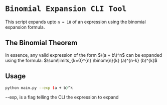 # `Binomial Expansion CLI Tool`
This script expands upto `n = 18` of an expression using the binomial expansion formula.

## The Binomial Theorem
In essence, any valid expression of the form $\(a + b\)^n$ can be expanded using the formula: $\sum\limits_{k=0}^{n} \binom{n}{k} \(a)^{n-k} \(b)^{k}\$

## Usage
```bash
python main.py --exp (a + b)^k
```
--exp, is a flag telling the CLI the expression to expand
